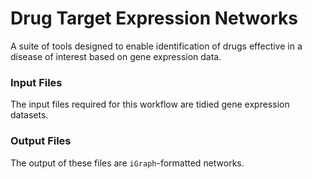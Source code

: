 # Drug Target Expression Networks
A suite of tools designed to enable identification of drugs effective in a disease of interest based on gene expression data.

### Input Files
The input files required for this workflow are tidied gene expression datasets. 

### Output Files
The output of these files are `iGraph`-formatted networks. 
